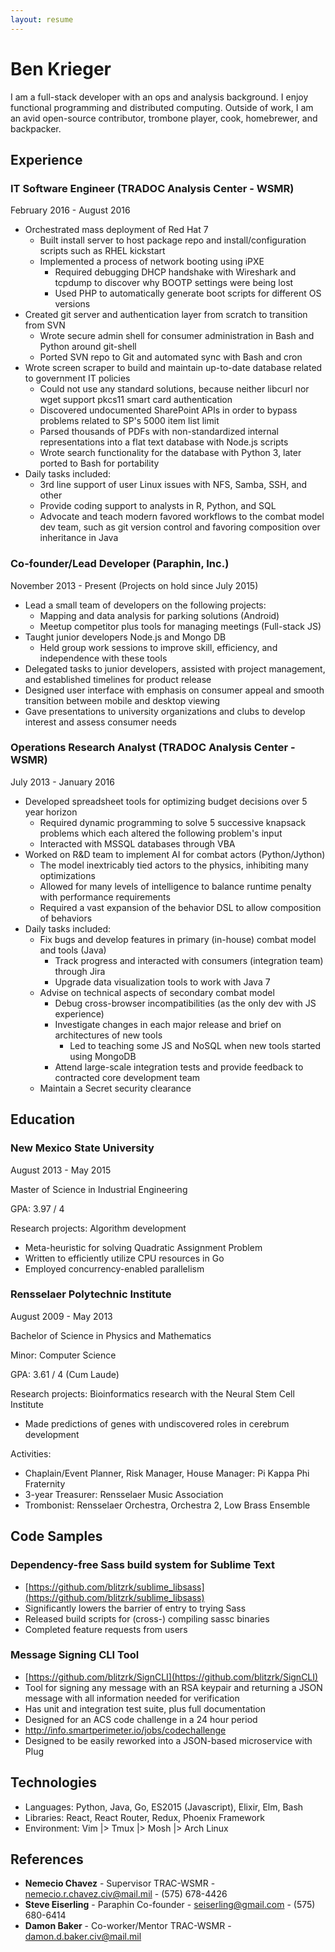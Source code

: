 ```yaml
---
layout: resume
---
```


# Ben Krieger

I am a full-stack developer with an ops and analysis background. I enjoy
functional programming and distributed computing. Outside of work, I am an avid
open-source contributor, trombone player, cook, homebrewer, and backpacker.

## Experience

### IT Software Engineer (TRADOC Analysis Center - WSMR)

February 2016 - August 2016

* Orchestrated mass deployment of Red Hat 7
  * Built install server to host package repo and install/configuration scripts
    such as RHEL kickstart
  * Implemented a process of network booting using iPXE
	* Required debugging DHCP handshake with Wireshark and tcpdump to discover
	  why BOOTP settings were being lost
	* Used PHP to automatically generate boot scripts for different OS versions
* Created git server and authentication layer from scratch to transition from
  SVN
  * Wrote secure admin shell for consumer administration in Bash and Python
    around git-shell
  * Ported SVN repo to Git and automated sync with Bash and cron
* Wrote screen scraper to build and maintain up-to-date database related to
  government IT policies
  * Could not use any standard solutions, because neither libcurl nor wget
    support pkcs11 smart card authentication
  * Discovered undocumented SharePoint APIs in order to bypass problems related
    to SP's 5000 item list limit
  * Parsed thousands of PDFs with non-standardized internal representations
    into a flat text database with Node.js scripts
  * Wrote search functionality for the database with Python 3, later ported to
    Bash for portability
* Daily tasks included:
  * 3rd line support of user Linux issues with NFS, Samba, SSH, and other
  * Provide coding support to analysts in R, Python, and SQL
  * Advocate and teach modern favored workflows to the combat model dev team,
	such as git version control and favoring composition over inheritance in
    Java

### Co-founder/Lead Developer (Paraphin, Inc.)

November 2013 - Present (Projects on hold since July 2015)

* Lead a small team of developers on the following projects:
  * Mapping and data analysis for parking solutions (Android)
  * Meetup competitor plus tools for managing meetings (Full-stack JS)
* Taught junior developers Node.js and Mongo DB
  * Held group work sessions to improve skill, efficiency, and independence
    with these tools 
* Delegated tasks to junior developers, assisted with project management, and
  established timelines for product release
* Designed user interface with emphasis on consumer appeal and smooth
  transition between mobile and desktop viewing
* Gave presentations to university organizations and clubs to develop interest
  and assess consumer needs


### Operations Research Analyst (TRADOC Analysis Center - WSMR)

July 2013 - January 2016

* Developed spreadsheet tools for optimizing budget decisions over 5 year
  horizon
  * Required dynamic programming to solve 5 successive knapsack problems which
    each altered the following problem's input
  * Interacted with MSSQL databases through VBA
* Worked on R&D team to implement AI for combat actors (Python/Jython)
  * The model inextricably tied actors to the physics, inhibiting many
    optimizations
  * Allowed for many levels of intelligence to balance runtime penalty with
    performance requirements
  * Required a vast expansion of the behavior DSL to allow composition of
    behaviors
* Daily tasks included:
  * Fix bugs and develop features in primary (in-house) combat model and tools (Java)
    * Track progress and interacted with consumers (integration team) through
      Jira
    * Upgrade data visualization tools to work with Java 7
  * Advise on technical aspects of secondary combat model
    * Debug cross-browser incompatibilities (as the only dev with JS
      experience)
    * Investigate changes in each major release and brief on architectures of
      new tools
      * Led to teaching some JS and NoSQL when new tools started using MongoDB
    * Attend large-scale integration tests and provide feedback to contracted
      core development team
  * Maintain a Secret security clearance

## Education

### New Mexico State University

August 2013 - May 2015

Master of Science in Industrial Engineering

GPA: 3.97 / 4

Research projects: Algorithm development

* Meta-heuristic for solving Quadratic Assignment Problem
* Written to efficiently utilize CPU resources in Go
* Employed concurrency-enabled parallelism

### Rensselaer Polytechnic Institute

August 2009 - May 2013

Bachelor of Science in Physics and Mathematics

Minor: Computer Science

GPA: 3.61 / 4 (Cum Laude)

Research projects: Bioinformatics research with the Neural Stem Cell Institute

* Made predictions of genes with undiscovered roles in cerebrum development

Activities:

* Chaplain/Event Planner, Risk Manager, House Manager: Pi Kappa Phi Fraternity
* 3-year Treasurer: Rensselaer Music Association
* Trombonist: Rensselaer Orchestra, Orchestra 2, Low Brass Ensemble

## Code Samples

### Dependency-free Sass build system for Sublime Text

* [https://github.com/blitzrk/sublime_libsass](https://github.com/blitzrk/sublime_libsass)
* Significantly lowers the barrier of entry to trying Sass
* Released build scripts for (cross-) compiling sassc binaries
* Completed feature requests from users

### Message Signing CLI Tool

* [https://github.com/blitzrk/SignCLI](https://github.com/blitzrk/SignCLI)
* Tool for signing any message with an RSA keypair and returning a JSON message
  with all information needed for verification
* Has unit and integration test suite, plus full documentation
* Designed for an ACS code challenge in a 24 hour period
* http://info.smartperimeter.io/jobs/codechallenge
* Designed to be easily reworked into a JSON-based microservice with Plug

## Technologies

* Languages: Python, Java, Go, ES2015 (Javascript), Elixir, Elm, Bash
* Libraries: React, React Router, Redux, Phoenix Framework
* Environment: Vim \|> Tmux \|> Mosh \|> Arch Linux

## References

* **Nemecio Chavez** - Supervisor TRAC-WSMR - nemecio.r.chavez.civ@mail.mil -
  (575) 678-4426
* **Steve Eiserling** - Paraphin Co-founder - seiserling@gmail.com - (575)
  680-6414
* **Damon Baker** - Co-worker/Mentor TRAC-WSMR - damon.d.baker.civ@mail.mil

&nbsp;
